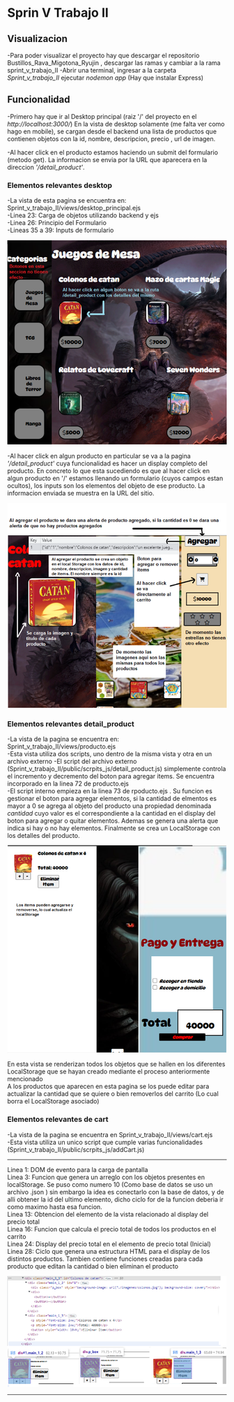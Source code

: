 # Sprin V Trabajo II

## Visualizacion
-Para poder visualizar el proyecto hay que descargar el repositorio Bustillos_Rava_Migotona_Ryujin , descargar las ramas y cambiar a la rama sprint_v_trabajo_II
-Abrir una terminal, ingresar a la carpeta *Sprint_v_trabajo_II* ejecutar *nodemon app* (Hay que instalar Express)

## Funcionalidad
-Primero hay que ir al Desktop principal (raiz '/' del proyecto en el *http://localhost:3000/*) En la vista de desktop solamente (me falta ver como hago en mobile), se cargan desde el backend una lista de productos que contienen objetos con la id, nombre, descripcion, precio , url de imagen.

-Al hacer click en el producto estamos haciendo un submit del formulario (metodo get). La informacion se envia por la URL que aparecera en la direccion *'/detail_product'*.

### Elementos relevantes desktop

-La vista de esta pagina se encuentra en: Sprint_v_trabajo_II/views/desktop_principal.ejs<br />
-Linea 23: Carga de objetos utilizando backend y ejs<br />
-Linea 26: Principio del Formulario<br />
-Lineas 35 a 39: Inputs de formulario<br />


![desktop](imagenes_repo/desktop.png)

-Al hacer click en algun producto en particular se va a la pagina *'/detail_product'* cuya funcionalidad es hacer un display completo del producto. En concreto lo que esta  sucediendo es que al hacer click en algun producto en '/' estamos llenando un formulario (cuyos campos estan ocultos), los inputs son los elementos del objeto de ese producto. La informacion enviada se muestra en la URL del sitio.

![detail_product](imagenes_repo/detail_product.png)

### Elementos relevantes detail_product
-La vista de la pagina se encuentra en: Sprint_v_trabajo_II/views/producto.ejs<br />
-Esta vista utiliza dos scripts, uno dentro de la misma vista y otra en un archivo externo
-El script del archivo externo (Sprint_v_trabajo_II/public/scrpits_js/detail_product.js) simplemente controla el incremento y decremento del boton para agregar items. Se encuentra incorporado en la linea 72 de producto.ejs<br />
-El script interno empieza en la linea 73 de rpoducto.ejs . Su funcion es gestionar el boton para agregar elementos, si la cantidad de elmentos es mayor a 0 se agrega al objeto del producto una propiedad denominada *cantidad* cuyo valor es el correspondiente a la cantidad en el display del boton para agregar o quitar elementos. Ademas se genera una alerta que indica si hay o no hay elementos. Finalmente se crea un LocalStorage con los detalles del producto.<br />

![detail_product](imagenes_repo/cart.png)

En esta vista se renderizan todos los objetos que se hallen en los diferentes LocalStorage que se hayan creado mediante el proceso anteriormente mencionado<br/>
A los productos que aparecen en esta pagina se los puede editar para actualizar la cantidad que se quiere o bien removerlos del carrito (Lo cual borra el LocalStorage asociado)

### Elementos relevantes de cart
-La vista de la pagina se encuentra en Sprint_v_trabajo_II/views/cart.ejs<br />
-Esta vista utiliza un unico script que cumple varias funcionalidades (Sprint_v_trabajo_II/public/scrpits_js/addCart.js)

---
Linea 1: DOM de evento para la carga de pantalla<br />
Linea 3: Funcion que genera un arreglo con los objetos presentes en localStorage. Se puso como numero 10 (Como base de datos se uso un archivo .json ) sin embargo la idea es conectarlo con la base de datos, y de alli obtener la id del ultimo elemento, dicho ciclo for de la funcion deberia ir como maximo hasta esa funcion.<br />
Linea 13: Obtencion del elemento de la vista relacionado al display del precio total<br />
Linea 16: Funcion que calcula el precio total de todos los productos en el carrito<br />
Linea 24: Display del precio total en el elemento de precio total (Inicial)<br />
Linea 28: Ciclo que genera una estructura HTML para el display de los distintos productos. Tambien contiene funciones creadas para cada producto que editan la cantidad o bien eliminan el producto<br />

![explained_cart](imagenes_repo/explained_cart.png)


---



